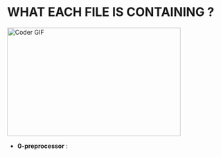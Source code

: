 # WHAT EACH FILE IS CONTAINING ?

<img alt="Coder GIF" height=250 width=400 src="https://media.giphy.com/media/h408T6Y5GfmXBKW62l/giphy.gif" />
<br>

 - **0-preprocessor** : 
